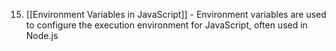 15. [[Environment Variables in JavaScript]] - Environment variables are used to configure the execution environment for JavaScript, often used in Node.js